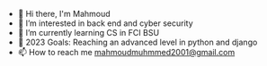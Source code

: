 - 👋 Hi there, I'm Mahmoud
- 👀 I’m interested in back end and cyber security
- 🌱 I’m currently learning  CS in FCI BSU
- 🥅 2023 Goals: Reaching an advanced level in python and django
- 📫 How to reach me mahmoudmuhmmed2001@gmail.com

<!---
Mahmoud12501/Mahmoud12501 is a ✨ special ✨ repository because its `README.md` (this file) appears on your GitHub profile.
You can click the Preview link to take a look at your changes.
--->
